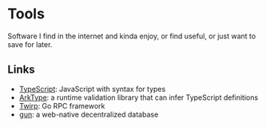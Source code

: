 # Tools

Software I find in the internet and kinda enjoy, or find useful, or just want to save for later.

## Links

* [TypeScript](https://www.typescriptlang.org/): JavaScript with syntax for types
* [ArkType](https://arktype.io/): a runtime validation library that can infer TypeScript definitions
* [Twirp](https://blog.twitch.tv/en/2018/01/16/twirp-a-sweet-new-rpc-framework-for-go-5f2febbf35f/): Go RPC framework
* [gun](https://gun.eco/): a web-native decentralized database
